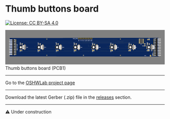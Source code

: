 # Thumb buttons board

[![License: CC BY-SA 4.0](https://img.shields.io/badge/License-CC%20BY--SA%204.0-lightgrey.svg)](https://creativecommons.org/licenses/by-sa/4.0/)

![alt text](https://github.com/Openpipes-org/Thumb_buttons_PCB/blob/main/images/thumb_buttons-pcb1.png)
<br>
Thumb buttons board (PCB1)

<hr>
Go to the <a href="https://oshwlab.com/bonninr/thumb_buttons">OSHWLab project page</a>

<hr>
Download the latest Gerber (.zip) file in the <a href="https://github.com/Openpipes-org/Thumb_buttons_PCB/releases/latest">releases</a> section.
<hr>

⚠️ Under construction
